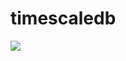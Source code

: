 # timescaledb

[![](https://img.shields.io/docker/cloud/build/cosmicrocks/timescaledb.svg)](https://hub.docker.com/r/cosmicrocks/timescaledb/builds) 